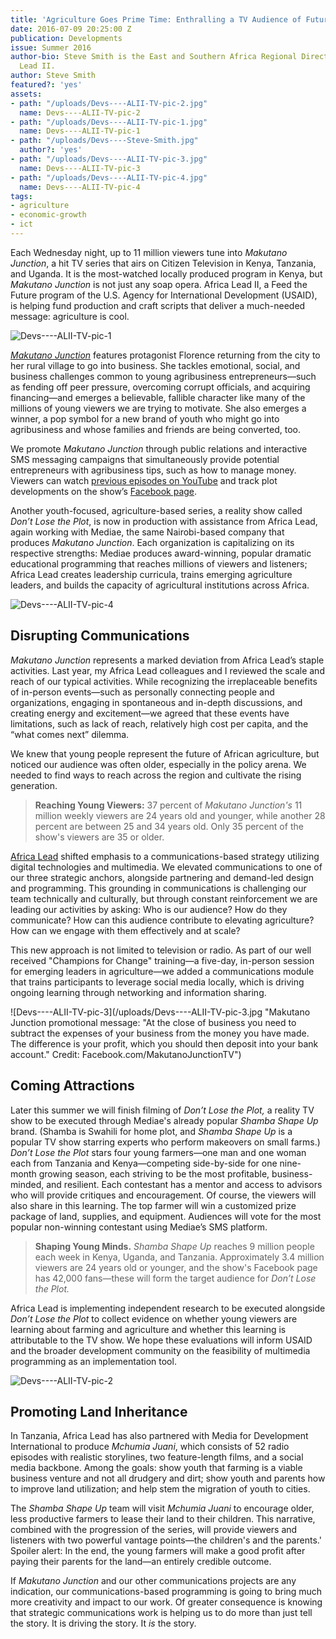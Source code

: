 ```yaml
---
title: 'Agriculture Goes Prime Time: Enthralling a TV Audience of Future Farmers'
date: 2016-07-09 20:25:00 Z
publication: Developments
issue: Summer 2016
author-bio: Steve Smith is the East and Southern Africa Regional Director of Africa
  Lead II.
author: Steve Smith
featured?: 'yes'
assets:
- path: "/uploads/Devs----ALII-TV-pic-2.jpg"
  name: Devs----ALII-TV-pic-2
- path: "/uploads/Devs----ALII-TV-pic-1.jpg"
  name: Devs----ALII-TV-pic-1
- path: "/uploads/Devs----Steve-Smith.jpg"
  author?: 'yes'
- path: "/uploads/Devs----ALII-TV-pic-3.jpg"
  name: Devs----ALII-TV-pic-3
- path: "/uploads/Devs----ALII-TV-pic-4.jpg"
  name: Devs----ALII-TV-pic-4
tags:
- agriculture
- economic-growth
- ict
---
```


Each Wednesday night, up to 11 million viewers tune into  *Makutano Junction*, a hit TV series that airs on Citizen Television in Kenya, Tanzania, and Uganda. It is the most-watched locally produced program in Kenya, but *Makutano Junction* is not just any soap opera. Africa Lead II, a Feed the Future program of the U.S. Agency for International Development (USAID), is helping fund production and craft scripts that deliver a much-needed message: agriculture is cool.



![Devs----ALII-TV-pic-1](/uploads/Devs----ALII-TV-pic-1.jpg "Florence, left, the lead character of Makutano Junction, shows off her new maize sheller machine.") 

[*Makutano Junction*](https://feedthefuture.gov/article/farm-or-not-farm-helping-youth-discover-opportunity-agriculture?utm_source=DRAFT+February+FTF+Newsletter&utm_campaign=February+2016&utm_medium=email) features protagonist Florence returning from the city to her rural village to go into business. She tackles emotional, social, and business challenges common to young agribusiness entrepreneurs—such as fending off peer pressure, overcoming corrupt officials, and acquiring financing—and emerges a believable, fallible character like many of the millions of young viewers we are trying to motivate. She also emerges a winner, a pop symbol for a new brand of youth who might go into agribusiness and whose families and friends are being converted, too.

We promote *Makutano Junction* through public relations and interactive SMS messaging campaigns that simultaneously provide  potential entrepreneurs with agribusiness tips, such as how to manage money. Viewers can watch [previous episodes on YouTube](https://www.youtube.com/playlist?list=PLuldN-hq8sqnASn-SmpaYNoD12Tz3U7Mi) and track plot developments on the show’s [Facebook page](https://www.facebook.com/MakutanoJunctionTV/). 

Another youth-focused, agriculture-based series, a reality show called *Don’t Lose the Plot*, is now in production with assistance from Africa Lead, again working with Mediae, the same Nairobi-based company that produces *Makutano Junction*. Each organization is capitalizing on its respective strengths: Mediae produces award-winning, popular dramatic educational programming that reaches millions of viewers and listeners; Africa Lead creates leadership curricula, trains emerging agriculture leaders, and builds the capacity of agricultural institutions across Africa.

![Devs----ALII-TV-pic-4](/uploads/Devs----ALII-TV-pic-4.jpg "Florence uses a helpline dedicated to answering the questions of agribusiness entrepreneurs.") 

## Disrupting Communications

*Makutano Junction* represents a marked deviation from Africa Lead’s staple activities. Last year, my Africa Lead colleagues and I reviewed the scale and reach of our typical activities. While recognizing the irreplaceable benefits of in-person events—such as personally connecting people and organizations, engaging in spontaneous and in-depth discussions, and creating energy and excitement—we agreed that these events have limitations, such as lack of reach, relatively high cost per capita, and the “what comes next” dilemma. 

We knew that young people represent the future of African agriculture, but noticed our audience was often older, especially in the policy arena. We needed to find ways to reach across the region and cultivate the rising generation.

>**Reaching Young Viewers:** 37 percent of *Makutano Junction's* 11 million weekly viewers are 24 years old and younger, while another 28 percent are between 25 and 34 years old. Only 35 percent of the show's viewers are 35 or older.

[Africa Lead](http://dai.com/our-work/projects/africa%E2%80%94africa-lead-ii) shifted emphasis to a communications-based strategy utilizing digital technologies and multimedia. We elevated communications to one of our three strategic anchors, alongside partnering and demand-led design and programming. This grounding in communications is challenging our team technically and culturally, but through constant reinforcement we are leading our activities by asking: Who is our audience? How do they communicate? How can this audience contribute to elevating agriculture? How can we engage with them effectively and at scale?

This new approach is not limited to television or radio. As part of our well received "Champions for Change" training—a five-day, in-person session for emerging leaders in agriculture—we added a communications module that trains participants to leverage social media locally, which is driving ongoing learning through networking and information sharing.

![Devs----ALII-TV-pic-3](/uploads/Devs----ALII-TV-pic-3.jpg "Makutano Junction promotional message: "At the close of business you need to subtract the expenses of your business from the money you have made. The difference is your profit, which you should then deposit into your bank account." Credit: Facebook.com/MakutanoJunctionTV")

## Coming Attractions

Later this summer we will finish filming of *Don’t Lose the Plot,* a reality TV show to be executed through Mediae's already popular *Shamba Shape Up* brand. (Shamba is Swahili for home plot, and *Shamba Shape Up* is a popular TV show starring experts who perform makeovers on  small farms.) *Don’t Lose the Plot* stars four young farmers—one man and one woman each from Tanzania and Kenya—competing side-by-side for one nine-month growing season, each striving to be the most profitable, business-minded, and resilient. Each contestant has a mentor and access to advisors who will provide critiques and encouragement. Of course, the viewers will also share in this learning. The top farmer will win a customized prize package of land, supplies, and equipment. Audiences will vote for the most popular non-winning contestant using Mediae’s SMS platform.

>**Shaping Young Minds.** *Shamba Shape Up* reaches 9 million people each week in Kenya, Uganda, and Tanzania. Approximately 3.4 million viewers are 24 years old or younger, and the show's Facebook page has 42,000 fans—these will form the target audience for *Don’t Lose the Plot.*
 
Africa Lead is implementing independent research to be executed alongside *Don’t Lose the Plot* to collect evidence on whether young viewers are learning about farming and agriculture and whether this learning is attributable to the TV show. We hope these evaluations will inform USAID and the broader development community on the feasibility of multimedia programming as an implementation tool.

![Devs----ALII-TV-pic-2](/uploads/Devs----ALII-TV-pic-2.jpg "Trouble has just arrived. You better hold onto your seats and catch the season finale of Makutano Junction on Citizen TV Kenya tomorrow night at 7.30pm! Source: Facebook.com/MakutanoJunctionTV") 

## Promoting Land Inheritance

In Tanzania, Africa Lead has also partnered with Media for Development International to produce *Mchumia Juani*, which consists of 52 radio episodes with realistic storylines, two feature-length films, and a social media backbone. Among the goals: show youth that farming is a viable business venture and not all drudgery and dirt; show youth and parents how to improve land utilization; and help stem the migration of youth to cities.

The *Shamba Shape Up* team will visit *Mchumia Juani* to encourage older, less productive farmers to lease their land to their children. This narrative, combined with the progression of the series, will provide viewers and listeners with two powerful vantage points—the children's and the parents.' Spoiler alert: In the end, the young farmers will make a good profit after paying their parents for the land—an entirely credible outcome.
 
If *Makutano Junction* and our other communications projects are any indication, our communications-based programming is going to bring much more creativity and impact to our work. Of greater consequence is knowing that strategic communications work is helping us to do more than just tell the story. It is driving the story. It *is* the story.
